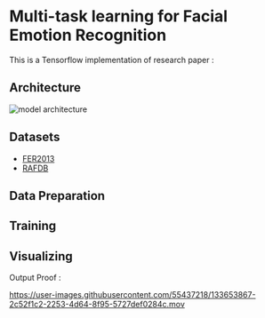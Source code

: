 # Multi-task learning for Facial Emotion Recognition

This is a Tensorflow implementation of research paper : 

## Architecture 
![model architecture](https://user-images.githubusercontent.com/55437218/133663101-64efbd6c-9fa1-406e-8888-f092b3cfe16b.png)

## Datasets 
* [FER2013](https://www.kaggle.com/c/challenges-in-representation-learning-facial-expression-recognition-challenge/data)
* [RAFDB](http://www.whdeng.cn/raf/model1.html)

## Data Preparation


## Training


## Visualizing 


Output Proof : 

https://user-images.githubusercontent.com/55437218/133653867-2c52f1c2-2253-4d64-8f95-5727def0284c.mov

